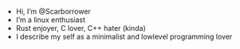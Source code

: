 - Hi, I’m @Scarborrower
- I’m a linux enthusiast
- Rust enjoyer, C lover, C++ hater (kinda)
- I describe my self as a minimalist and lowlevel programming lover
